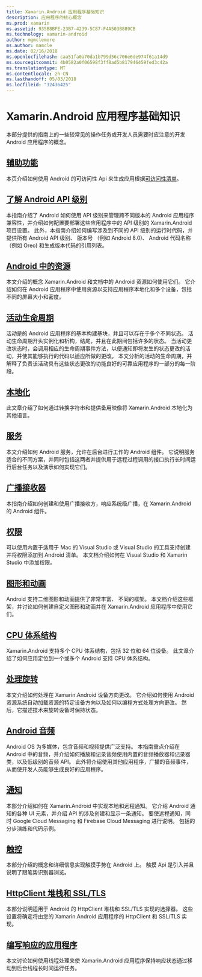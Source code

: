 ```yaml
---
title: Xamarin.Android 应用程序基础知识
description: 应用程序的核心概念
ms.prod: xamarin
ms.assetid: 935B8BFE-23B7-4239-5C87-F4A503B889CB
ms.technology: xamarin-android
author: mgmclemore
ms.author: mamcle
ms.date: 02/16/2018
ms.openlocfilehash: caa51fa0a70da1b799d56c706e6de974f61a14d9
ms.sourcegitcommit: 4b0582a0f06598f3ff8ad5b817946459fed3c42a
ms.translationtype: MT
ms.contentlocale: zh-CN
ms.lasthandoff: 05/03/2018
ms.locfileid: "32436425"
---
```

# <a name="xamarinandroid-application-fundamentals"></a>Xamarin.Android 应用程序基础知识

本部分提供的指南上的一些较常见的操作任务或开发人员需要时应注意的开发 Android 应用程序的概念。

## <a name="accessibilityandroidapp-fundamentalsaccessibilitymd"></a>[辅助功能](~/android/app-fundamentals/accessibility.md)

本页介绍如何使用 Android 的可访问性 Api 来生成应用根据[可访问性清单](~/cross-platform/app-fundamentals/accessibility.md)。

##  <a name="understanding-android-api-levelsandroidapp-fundamentalsandroid-api-levelsmd"></a>[了解 Android API 级别](~/android/app-fundamentals/android-api-levels.md)

本指南介绍了 Android 如何使用 API 级别来管理跨不同版本的 Android 应用程序兼容性，并介绍如何配置要部署这些应用程序中的 API 级别的 Xamarin.Android 项目设置。 此外，本指南介绍如何编写涉及到不同的 API 级别的运行时代码，并提供所有 Android API 级别、 版本号 （例如 Android 8.0)、 Android 代码名称 （例如 Oreo) 和生成版本代码的引用列表。



##  <a name="resources-in-androidandroidapp-fundamentalsresources-in-androidindexmd"></a>[Android 中的资源](~/android/app-fundamentals/resources-in-android/index.md)

本文介绍的概念 Xamarin.Android 和文档中的 Android 资源如何使用它们。 它介绍如何在 Android 应用程序中使用资源以支持应用程序本地化和多个设备，包括不同的屏幕大小和密度。




##  <a name="activity-lifecycleandroidapp-fundamentalsactivity-lifecycleindexmd"></a>[活动生命周期](~/android/app-fundamentals/activity-lifecycle/index.md)

活动是的 Android 应用程序的基本构建基块，并且可以存在于多个不同状态。 活动生命周期开头实例化和析构，结尾，并且在此期间包括许多的状态。 当活动更改状态时，会调用相应的生命周期事件方法，以便通知即将发生的状态更改的活动，并使其能够执行的代码以适应所做的更改。 本文分析的活动的生命周期，并解释了负责该活动具有这些状态更改的功能良好的可靠应用程序的一部分的每一阶段。

##  <a name="localizationandroidapp-fundamentalslocalizationmd"></a>[本地化](~/android/app-fundamentals/localization.md)

此文章介绍了如何通过转换字符串和提供备用映像将 Xamarin.Android 本地化为其他语言。

## <a name="servicesandroidapp-fundamentalsservicesindexmd"></a>[服务](~/android/app-fundamentals/services/index.md)

本文介绍如何 Android 服务，允许在后台进行工作的 Android 组件。 它说明服务适合的不同方案，并同时包括这两者并提供用于远程过程调用的接口执行长时间运行后台任务以及演示如何实现它们。

## <a name="broadcast-receiversandroidapp-fundamentalsbroadcast-receiversmd"></a>[广播接收器](~/android/app-fundamentals/broadcast-receivers.md)

本指南介绍如何创建和使用广播接收方，响应系统级广播，在 Xamarin.Android 的 Android 组件。



##  <a name="permissionsandroidapp-fundamentalspermissionsmd"></a>[权限](~/android/app-fundamentals/permissions.md)

可以使用内置于适用于 Mac 的 Visual Studio 或 Visual Studio 的工具支持创建并将权限添加到 Android 清单。 本文档介绍如何在 Visual Studio 和 Xamarin Studio 中添加权限。



##  <a name="graphics-and-animationandroidapp-fundamentalsgraphics-and-animationmd"></a>[图形和动画](~/android/app-fundamentals/graphics-and-animation.md)

Android 支持二维图形和动画提供了非常丰富、 不同的框架。 本文档介绍这些框架，并讨论如何创建自定义图形和动画并在 Xamarin.Android 应用程序中使用它们。


##  <a name="cpu-architecturesandroidapp-fundamentalscpu-architecturesmd"></a>[CPU 体系结构](~/android/app-fundamentals/cpu-architectures.md)

Xamarin.Android 支持多个 CPU 体系结构，包括 32 位和 64 位设备。 此文章介绍了如何应用定位到一个或多个 Android 支持 CPU 体系结构。




##  <a name="handling-rotationandroidapp-fundamentalshandling-rotationmd"></a>[处理旋转](~/android/app-fundamentals/handling-rotation.md)

本文介绍如何处理在 Xamarin.Android 设备方向更改。 它介绍如何使用 Android 资源系统自动加载资源的特定设备方向以及如何以编程方式处理方向更改。 然后，它描述技术来旋转设备时保持状态。



##  <a name="android-audioandroidapp-fundamentalsandroid-audiomd"></a>[Android 音频](~/android/app-fundamentals/android-audio.md)

Android OS 为多媒体，包含音频和视频提供广泛支持。 本指南重点介绍在 Android 中的音频，并介绍如何播放和记录音频使用内置的音频播放器和记录器类，以及低级别的音频 API。 此外将介绍使用其他应用程序，广播的音频事件，从而使开发人员能够生成良好的应用程序。




##  <a name="notificationsandroidapp-fundamentalsnotificationsindexmd"></a>[通知](~/android/app-fundamentals/notifications/index.md)

本部分介绍如何在 Xamarin.Android 中实现本地和远程通知。 它介绍 Android 通知的各种 UI 元素，并介绍 API 的涉及创建和显示一条通知。 要使远程通知，同时 Google Cloud Messaging 和 Firebase Cloud Messaging 进行说明。 包括的分步演练和代码示例。



##  <a name="touchandroidapp-fundamentalstouchindexmd"></a>[触控](~/android/app-fundamentals/touch/index.md)

本部分介绍的概念和详细信息实现触摸手势在 Android 上。 触摸 Api 是引入并且说明了跟笔势识别器浏览。



##  <a name="httpclient-stack-and-ssltlsandroidapp-fundamentalshttp-stackmd"></a>[HttpClient 堆栈和 SSL/TLS](~/android/app-fundamentals/http-stack.md)

本部分说明适用于 Android 的 HttpClient 堆栈和 SSL/TLS 实现的选择器。 这些设置将确定将由您的 Xamarin.Android 应用程序的 HttpClient 和 SSL/TLS 实现。


##  <a name="writing-responsive-applicationswriting-responsive-appsmd"></a>[编写响应的应用程序](writing-responsive-apps.md)

本文讨论如何使用线程处理来使 Xamarin.Android 应用程序保持响应状态通过移动到后台线程长时间运行任务。